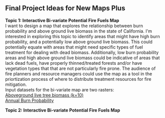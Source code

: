 ## Final Project Ideas for New Maps Plus
**Topic 1: Interactive Bi-variate Potential Fire Fuels Map**  
I want to design a map that explores the relationship between burn probability and above ground live biomass in the state of California. I'm interested in exploring this topic to identify areas that might have high burn probability, and a potentially low above ground live biomass. This could potentially equate with areas that might need specific types of fuel treatment for dealing with dead biomass. Additionally, low burn probability areas and high above ground live biomass could be indicative of areas that lack dead fuels, have properly thinned/treated forests and/or have vegetation types that that are not particularly fire prone. The audience of fire planners and resource managers could use the map as a tool in the priortization process of where to distribute treatment resources for fire mitigation.  
Input datasets for the bi-variate map are two rasters:  
[Aboveground live tree biomass (k=10)](https://lemma.forestry.oregonstate.edu/projects/ca-biomass)  
[Annual Burn Probability](https://storymaps.arcgis.com/stories/32de73f1cfb040c79f80c189ccefe061)  

**Topic 2: Interactive Bi-variate Potential Fire Fuels Map**